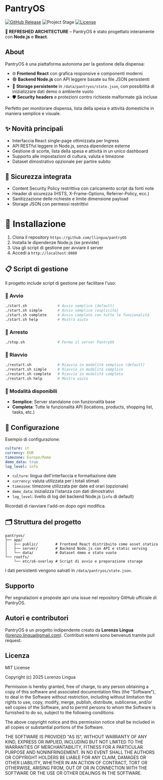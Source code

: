 # PantryOS

[![GitHub Release][releases-shield]][releases]
![Project Stage][project-stage-shield]
[![License][license-shield]](LICENSE.md)

**🔁 REFRESHED ARCHITECTURE** – PantryOS è stato progettato interamente con **Node.js** e **React**.

## About

PantryOS è una piattaforma autonoma per la gestione della dispensa:

- 🌐 **Frontend React** con grafica responsive e componenti moderni
- 🟢 **Backend Node.js** con API leggere basate su file JSON persistenti
- 🧊 **Storage persistente** in `/data/pantryos/state.json`, con possibilità di
  inizializzare dati demo o ambiente vuoto
- 🛡️ **Security headers** e protezioni contro richieste malformate già incluse

Perfetto per monitorare dispensa, lista della spesa e attività domestiche in
maniera semplice e visuale.

## ✨ Novità principali

- Interfaccia React single-page ottimizzata per Ingress
- API RESTful leggere in Node.js, senza dipendenze esterne
- Gestione di scorte, lista della spesa e attività in un unico dashboard
- Supporto alle impostazioni di cultura, valuta e timezone
- Dataset dimostrativo opzionale per partire subito

## 🔐 Sicurezza integrata

- Content Security Policy restrittiva con caricamento script da fonti note
- Header di sicurezza (HSTS, X-Frame-Options, Referrer-Policy, ecc.)
- Sanitizzazione delle richieste e limite dimensione payload
- Storage JSON con permessi restrittivi

# 🚀 Installazione

1. Clona il repository `https://github.com/llingua/pantryOS`
2. Installa le dipendenze Node.js (se previste)
3. Usa gli script di gestione per avviare il server
4. Accedi a `http://localhost:8080`

## 📋 Script di gestione

Il progetto include script di gestione per facilitare l'uso:

### 🚀 Avvio

```bash
./start.sh              # Avvio semplice (default)
./start.sh simple       # Avvio semplice (esplicito)
./start.sh complete     # Avvio completo con tutte le funzionalità
./start.sh help         # Mostra aiuto
```

### 🛑 Arresto

```bash
./stop.sh               # Ferma il server PantryOS
```

### 🔄 Riavvio

```bash
./restart.sh            # Riavvia in modalità semplice (default)
./restart.sh simple     # Riavvia in modalità semplice
./restart.sh complete   # Riavvia in modalità completa
./restart.sh help       # Mostra aiuto
```

### 🎯 Modalità disponibili

- **Semplice**: Server standalone con funzionalità base
- **Completa**: Tutte le funzionalità API (locations, products, shopping list, tasks, etc.)

## 🔧 Configurazione

Esempio di configurazione:

```yaml
culture: it
currency: EUR
timezone: Europe/Rome
demo_data: true
log_level: info
```

- `culture`: lingua dell'interfaccia e formattazione date
- `currency`: valuta utilizzata per i totali stimati
- `timezone`: timezone utilizzata per date ed orari (opzionale)
- `demo_data`: inizializza l'istanza con dati dimostrativi
- `log_level`: livello di log del backend Node.js (`info` di default)

Ricordati di riavviare l'add-on dopo ogni modifica.

## 🗂️ Struttura del progetto

```
pantryos/
├── app/
│   ├── public/        # Frontend React distribuito come asset statico
│   ├── server/        # Backend Node.js con API e static serving
│   └── data/          # Dataset demo e stato vuoto
└── rootfs/
    └── etc/s6-overlay # Script di avvio e preparazione storage
```

I dati persistenti vengono salvati in `/data/pantryos/state.json`.

## Supporto

Per segnalazioni e proposte apri una issue nel repository GitHub ufficiale di PantryOS.

## Autori e contributori

PantryOS è un progetto indipendente creato da **Lorenzo Lingua** (lorenzo.lingua@gmail.com).
Contributi esterni sono benvenuti tramite pull request.

## Licenza

MIT License

Copyright (c) 2025 Lorenzo Lingua

Permission is hereby granted, free of charge, to any person obtaining a copy
of this software and associated documentation files (the "Software"), to deal
in the Software without restriction, including without limitation the rights
to use, copy, modify, merge, publish, distribute, sublicense, and/or sell
copies of the Software, and to permit persons to whom the Software is
furnished to do so, subject to the following conditions:

The above copyright notice and this permission notice shall be included in all
copies or substantial portions of the Software.

THE SOFTWARE IS PROVIDED "AS IS", WITHOUT WARRANTY OF ANY KIND, EXPRESS OR
IMPLIED, INCLUDING BUT NOT LIMITED TO THE WARRANTIES OF MERCHANTABILITY,
FITNESS FOR A PARTICULAR PURPOSE AND NONINFRINGEMENT. IN NO EVENT SHALL THE
AUTHORS OR COPYRIGHT HOLDERS BE LIABLE FOR ANY CLAIM, DAMAGES OR OTHER
LIABILITY, WHETHER IN AN ACTION OF CONTRACT, TORT OR OTHERWISE, ARISING FROM,
OUT OF OR IN CONNECTION WITH THE SOFTWARE OR THE USE OR OTHER DEALINGS IN THE
SOFTWARE.

[releases-shield]: https://img.shields.io/github/release/llingua/pantryOS.svg
[releases]: https://github.com/llingua/pantryOS/releases
[project-stage-shield]: https://img.shields.io/badge/project%20stage-experimental-orange.svg
[license-shield]: https://img.shields.io/github/license/llingua/pantryOS.svg
[aarch64-shield]: https://img.shields.io/badge/aarch64-yes-green.svg
[amd64-shield]: https://img.shields.io/badge/amd64-yes-green.svg
[armv7-shield]: https://img.shields.io/badge/armv7-yes-green.svg
[github-actions-shield]: https://github.com/llingua/pantryOS/workflows/CI/badge.svg
[github-actions]: https://github.com/llingua/pantryOS/actions
[maintenance-shield]: https://img.shields.io/maintenance/yes/2025.svg
[commits-shield]: https://img.shields.io/github/commit-activity/y/llingua/pantryOS.svg
[commits]: https://github.com/llingua/pantryOS/commits/main
[forum]: https://community.home-assistant.io/?u=addon_pantryos
[issue]: https://github.com/llingua/pantryOS/issues
[reddit]: https://www.reddit.com/r/homeassistant
[contributors]: https://github.com/llingua/pantryOS/graphs/contributors
